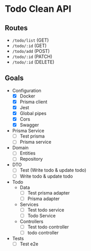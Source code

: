 # Todo Clean API

## Routes

  - `/todo/list` (GET)
  - `/todo/:id` (GET)
  - `/todo/add` (POST)
  - `/todo/:id` (PATCH)
  - `/todo/:id` (DELETE)

## Goals
  - Configuration
     - [x] Docker
     - [x] Prisma client
     - [x] Jest
     - [x] Global pipes
     - [x] Cors
     - [x] Swagger
  - Prisma Service
    - [ ] Test prisma 
    - [ ] Prisma service
  - Domain
    - [ ] Entities
    - [ ] Repository
  - DTO
    - [ ] Test (Write todo & update todo)
    - [ ] Write todo & update todo
  - Todo  
    - Data
      - [ ] Test prisma adapter
      - [ ] Prisma adapter
    - Services
      - [ ] Test todo service
      - [ ] Todo Service
    - Controllers
      - [ ] Test todo controller
      - [ ] todo controller
  - Tests
    - [ ] Test e2e
